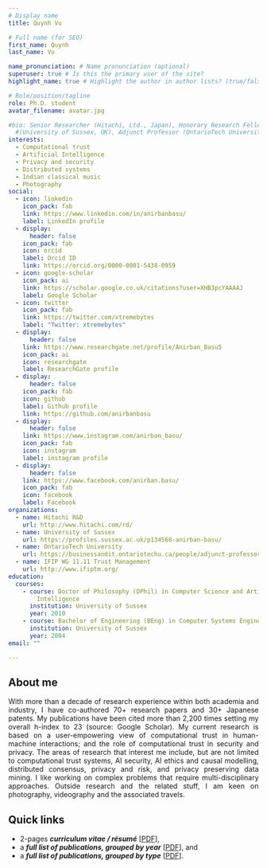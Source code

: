 ```yaml
---
# Display name
title: Quynh Vu

# Full name (for SEO)
first_name: Quynh
last_name: Vu

name_pronunciation: # Name pronunciation (optional)
superuser: true # Is this the primary user of the site?
highlight_name: true # Highlight the author in author lists? (true/false)

# Role/position/tagline
role: Ph.D. student
avatar_filename: avatar.jpg

#bio: Senior Researcher (Hitachi, Ltd., Japan), Honorary Research Fellow
  #(University of Sussex, UK), Adjunct Professor (OntarioTech University, Canada)
interests:
  - Computational trust
  - Artificial Intelligence
  - Privacy and security
  - Distributed systems
  - Indian classical music
  - Photography
social:
  - icon: linkedin
    icon_pack: fab
    link: https://www.linkedin.com/in/anirbanbasu/
    label: LinkedIn profile
  - display:
      header: false
    icon_pack: fab
    icon: orcid
    label: Orcid ID
    link: https://orcid.org/0000-0001-5438-0959
  - icon: google-scholar
    icon_pack: ai
    link: https://scholar.google.co.uk/citations?user=XHB3pcYAAAAJ
    label: Google Scholar
  - icon: twitter
    icon_pack: fab
    link: https://twitter.com/xtremebytes
    label: "Twitter: xtremebytes"
  - display:
      header: false
    link: https://www.researchgate.net/profile/Anirban_Basu5
    icon_pack: ai
    icon: researchgate
    label: ResearchGate profile
  - display:
      header: false
    icon_pack: fab
    icon: github
    label: Github profile
    link: https://github.com/anirbanbasu
  - display:
      header: false
    link: https://www.instagram.com/anirban_basu/
    icon_pack: fab
    icon: instagram
    label: instagram profile
  - display:
      header: false
    link: https://www.facebook.com/anirban.basu/
    icon_pack: fab
    icon: facebook
    label: Facebook
organizations:
  - name: Hitachi R&D
    url: http://www.hitachi.com/rd/
  - name: University of Sussex
    url: https://profiles.sussex.ac.uk/p134568-anirban-basu/
  - name: OntarioTech University
    url: https://businessandit.ontariotechu.ca/people/adjunct-professors/index.php
  - name: IFIP WG 11.11 Trust Management
    url: http://www.ifiptm.org/
education:
  courses:
    - course: Doctor of Philosophy (DPhil) in Computer Science and Artificial
        Intelligence
      institution: University of Sussex
      year: 2010
    - course: Bachelor of Engineering (BEng) in Computer Systems Engineering
      institution: University of Sussex
      year: 2004
email: ""

---
```

## About me
<div style='text-align: justify'>
With more than a decade of research experience within both academia and industry, I have co-authored 70+ research papers and 30+ Japanese patents. My publications have been cited more than 2,200 times setting my overall h-index to 23 (source: Google Scholar). My current research is based on a user-empowering view of computational trust in human-machine interactions; and the role of computational trust in security and privacy. The areas of research that interest me include, but are not limited to computational trust systems, AI security, AI ethics and causal modelling, distributed consensus, privacy and risk, and privacy preserving data mining. I like working on complex problems that require multi-disciplinary approaches. Outside research and the related stuff, I am keen on photography, videography and the associated travels.
</div>

## Quick links

* 2-pages ***curriculum vitae / résumé*** [[PDF](/files/cv.pdf)],
* a ***full list of publications, grouped by year*** [[PDF](/files/publications-by-year.pdf)], and
* a ***full list of publications, grouped by type*** [[PDF](/files/publications-by-type.pdf)].

